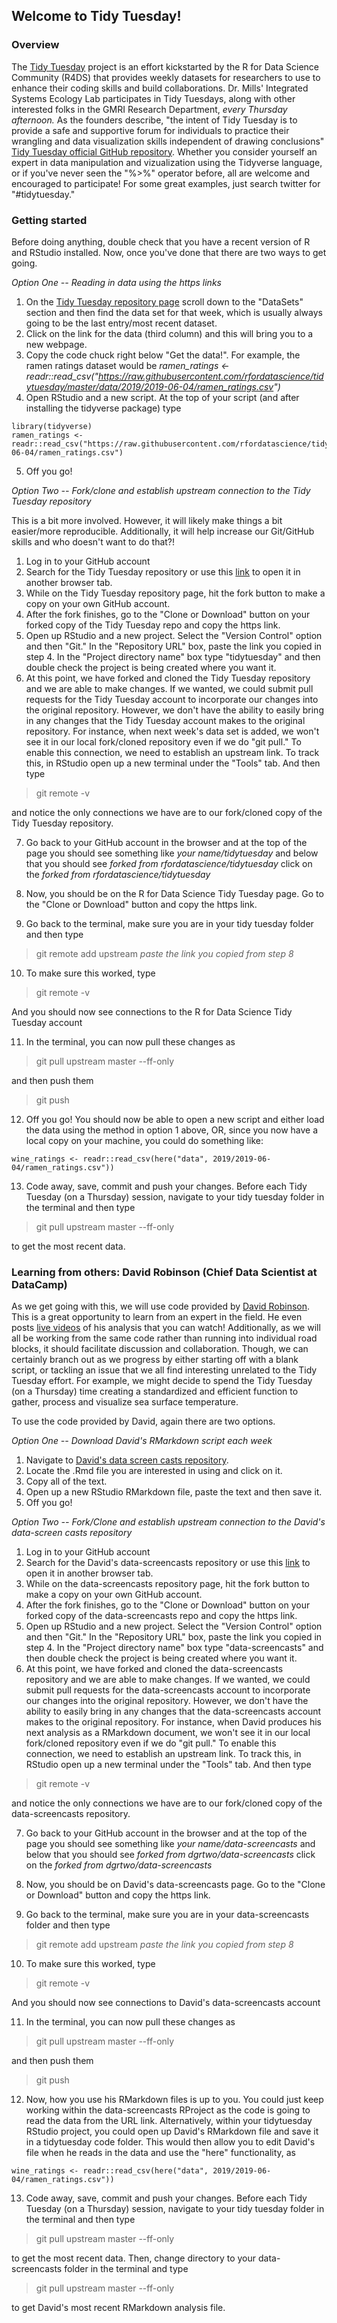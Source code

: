 ## Welcome to Tidy Tuesday!
### Overview
The [Tidy Tuesday](https://github.com/rfordatascience/tidytuesday) project is an effort kickstarted by the R for Data Science Community (R4DS) that provides weekly datasets for researchers to use to enhance their coding skills and build collaborations. Dr. Mills' Integrated Systems Ecology Lab participates in Tidy Tuesdays, along with other interested folks in the GMRI Research Department, *every Thursday afternoon.* As the founders describe, "the intent of Tidy Tuesday is to provide a safe and supportive forum for individuals to practice their wrangling and data visualization skills independent of drawing conclusions" [Tidy Tuesday official GitHub repository](https://github.com/rfordatascience/tidytuesday). Whether you consider yourself an expert in data manipulation and vizualization using the Tidyverse language, or if you've never seen the "%>%" operator before, all are welcome and encouraged to participate! For some great examples, just search twitter for "#tidytuesday."

### Getting started
Before doing anything, double check that you have a recent version of R and RStudio installed. Now, once you've done that there are two ways to get going. 

*Option One -- Reading in data using the https links*
1. On the [Tidy Tuesday repository page](https://github.com/rfordatascience/tidytuesday) scroll down to the "DataSets" section and then find the data set for that week, which is usually always going to be the last entry/most recent dataset. 
2. Click on the link for the data (third column) and this will bring you to a new webpage. 
3. Copy the code chuck right below "Get the data!". For example, the ramen ratings dataset would be *ramen_ratings <- readr::read_csv("https://raw.githubusercontent.com/rfordatascience/tidytuesday/master/data/2019/2019-06-04/ramen_ratings.csv")*
4. Open RStudio and a new script. At the top of your script (and after installing the tidyverse package) type
```{r}
library(tidyverse)
ramen_ratings <- readr::read_csv("https://raw.githubusercontent.com/rfordatascience/tidytuesday/master/data/2019/2019-06-04/ramen_ratings.csv")
```
5. Off you go! 

*Option Two -- Fork/clone and establish upstream connection to the Tidy Tuesday repository*

This is a bit more involved. However, it will likely make things a bit easier/more reproducible. Additionally, it will help increase our Git/GitHub skills and who doesn't want to do that?!

1. Log in to your GitHub account
2. Search for the Tidy Tuesday repository or use this [link](https://github.com/rfordatascience/tidytuesday) to open it in another browser tab.
3. While on the Tidy Tuesday repository page, hit the fork button to make a copy on your own GitHub account.
4. After the fork finishes, go to the "Clone or Download" button on your forked copy of the Tidy Tuesday repo and copy the https link.
5. Open up RStudio and a new project. Select the "Version Control" option and then "Git." In the "Repository URL" box, paste the link you copied in step 4. In the "Project directory name" box type "tidytuesday" and then double check the project is being created where you want it. 
6. At this point, we have forked and cloned the Tidy Tuesday repository and we are able to make changes. If we wanted, we could submit pull requests for the Tidy Tuesday account to incorporate our changes into the original repository. However, we don't have the ability to easily bring in any changes that the Tidy Tuesday account makes to the original repository. For instance, when next week's data set is added, we won't see it in our local fork/cloned repository even if we do "git pull." To enable this connection, we need to establish an upstream link. To track this, in RStudio open up a new terminal under the "Tools" tab. And then type
>git remote -v

and notice the only connections we have are to our fork/cloned copy of the Tidy Tuesday repository.

7. Go back to your GitHub account in the browser and at the top of the page you should see something like 
*your name/tidytuesday*
and below that you should see
*forked from rfordatascience/tidytuesday*
click on the *forked from rfordatascience/tidytuesday*

8. Now, you should be on the R for Data Science Tidy Tuesday page. Go to the "Clone  or Download" button and copy the https link.
9. Go back to the terminal, make sure you are in your tidy tuesday folder and then type
>git remote add upstream *paste the link you copied from step 8*

10. To make sure this worked, type
>git remote -v

And you should now see connections to the R for Data Science Tidy Tuesday account

11. In the terminal, you can now pull these changes as
>git pull upstream master --ff-only

and then push them 
>git push 

12. Off you go! You should now be able to open a new script and either load the data using the method in option 1 above, OR, since you now have a local copy on your machine, you could do something like:
```{r}
wine_ratings <- readr::read_csv(here("data", 2019/2019-06-04/ramen_ratings.csv"))
```
13. Code away, save, commit and push your changes. Before each Tidy Tuesday (on a Thursday) session, navigate to your tidy tuesday folder in the terminal and then type 
>git pull upstream master --ff-only

to get the most recent data. 

### Learning from others: David Robinson (Chief Data Scientist at DataCamp)
As we get going with this, we will use code provided by [David Robinson](http://varianceexplained.org). This is a great opportunity to learn from an expert in the field. He even posts [live videos](https://www.youtube.com/user/safe4democracy/videos) of his analysis that you can watch! Additionally, as we will all be working from the same code rather than running into individual road blocks, it should facilitate discussion and collaboration. Though, we can certainly branch out as we progress by either starting off with a blank script, or tackling an issue that we all find interesting unrelated to the Tidy Tuesday effort. For example, we might decide to spend the Tidy Tuesday (on a Thursday) time creating a standardized and efficient function to gather, process and visualize sea surface temperature.

To use the code provided by David, again there are two options. 

*Option One -- Download David's RMarkdown script each week*
1. Navigate to [David's data screen casts repository](https://github.com/dgrtwo/data-screencasts).
2. Locate the .Rmd file you are interested in using and click on it.
3. Copy all of the text.
4. Open up a new RStudio RMarkdown file, paste the text and then save it.
5. Off you go!

*Option Two -- Fork/Clone and establish upstream connection to the David's data-screen casts repository*
1. Log in to your GitHub account
2. Search for the David's data-screencasts repository or use this [link](https://github.com/dgrtwo/data-screencasts) to open it in another browser tab.
3. While on the data-screencasts repository page, hit the fork button to make a copy on your own GitHub account.
4. After the fork finishes, go to the "Clone or Download" button on your forked copy of the data-screencasts repo and copy the https link.
5. Open up RStudio and a new project. Select the "Version Control" option and then "Git." In the "Repository URL" box, paste the link you copied in step 4. In the "Project directory name" box type "data-screencasts" and then double check the project is being created where you want it. 
6. At this point, we have forked and cloned the data-screencasts repository and we are able to make changes. If we wanted, we could submit pull requests for the data-screencasts account to incorporate our changes into the original repository. However, we don't have the ability to easily bring in any changes that the data-screencasts account makes to the original repository. For instance, when David produces his next analysis as a RMarkdown document, we won't see it in our local fork/cloned repository even if we do "git pull." To enable this connection, we need to establish an upstream link. To track this, in RStudio open up a new terminal under the "Tools" tab. And then type
>git remote -v

and notice the only connections we have are to our fork/cloned copy of the data-screencasts repository.

7. Go back to your GitHub account in the browser and at the top of the page you should see something like 
*your name/data-screencasts*
and below that you should see
*forked from dgrtwo/data-screencasts*
click on the *forked from dgrtwo/data-screencasts*

8. Now, you should be on David's data-screencasts page. Go to the "Clone  or Download" button and copy the https link.
9. Go back to the terminal, make sure you are in your data-screencasts folder and then type
>git remote add upstream *paste the link you copied from step 8*

10. To make sure this worked, type
>git remote -v

And you should now see connections to David's data-screencasts account

11. In the terminal, you can now pull these changes as
>git pull upstream master --ff-only

and then push them 
>git push 

12. Now, how you use his RMarkdown files is up to you. You could just keep working within the data-screencasts RProject as the code is going to read the data from the URL link. Alternatively, within your tidytuesday RStudio project, you could open up David's RMarkdown file and save it in a tidytuesday code folder. This would then allow you to edit David's file when he reads in the data and use the "here" functionality, as 
```{r}
wine_ratings <- readr::read_csv(here("data", 2019/2019-06-04/ramen_ratings.csv"))
```
13. Code away, save, commit and push your changes. Before each Tidy Tuesday (on a Thursday) session, navigate to your tidy tuesday folder in the terminal and then type 
>git pull upstream master --ff-only

to get the most recent data. Then, change directory to your data-screencasts folder in the terminal and type
>git pull upstream master --ff-only

to get David's most recent RMarkdown analysis file.

